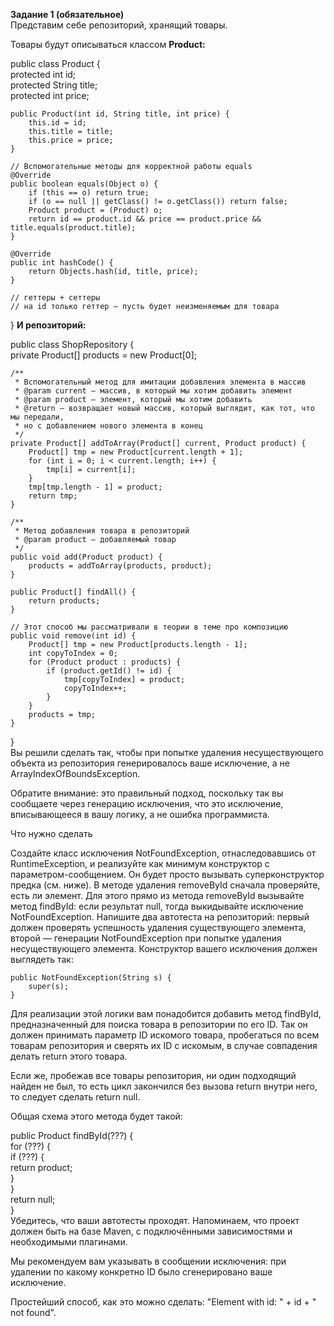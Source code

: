 **Задание 1 (обязательное)**  
Представим себе репозиторий, хранящий товары.

Товары будут описываться классом **Product:**

public class Product {  
    protected int id;  
    protected String title;  
    protected int price;  

    public Product(int id, String title, int price) {  
        this.id = id;  
        this.title = title;  
        this.price = price;  
    }  
    
    // Вспомогательные методы для корректной работы equals  
    @Override  
    public boolean equals(Object o) {   
        if (this == o) return true;  
        if (o == null || getClass() != o.getClass()) return false;  
        Product product = (Product) o;  
        return id == product.id && price == product.price && title.equals(product.title);  
    }  

    @Override  
    public int hashCode() {  
        return Objects.hash(id, title, price);  
    }  
    
    // геттеры + сеттеры
    // на id только геттер — пусть будет неизменяемым для товара
}
**И репозиторий:**  

public class ShopRepository {  
    private Product[] products = new Product[0];  

    /**  
     * Вспомогательный метод для имитации добавления элемента в массив
     * @param current — массив, в который мы хотим добавить элемент
     * @param product — элемент, который мы хотим добавить
     * @return — возвращает новый массив, который выглядит, как тот, что мы передали,
     * но с добавлением нового элемента в конец
     */
    private Product[] addToArray(Product[] current, Product product) {  
        Product[] tmp = new Product[current.length + 1];  
        for (int i = 0; i < current.length; i++) {  
            tmp[i] = current[i];  
        }  
        tmp[tmp.length - 1] = product;  
        return tmp;  
    }  

    /**
     * Метод добавления товара в репозиторий
     * @param product — добавляемый товар
     */
    public void add(Product product) {  
        products = addToArray(products, product);  
    }  

    public Product[] findAll() {  
        return products;  
    }  

    // Этот способ мы рассматривали в теории в теме про композицию  
    public void remove(int id) {  
        Product[] tmp = new Product[products.length - 1];  
        int copyToIndex = 0;  
        for (Product product : products) {  
            if (product.getId() != id) {  
                tmp[copyToIndex] = product;  
                copyToIndex++;  
            }  
        }  
        products = tmp;  
    }  
}  
Вы решили сделать так, чтобы при попытке удаления несуществующего объекта из репозитория генерировалось ваше исключение, а не ArrayIndexOfBoundsException.

Обратите внимание: это правильный подход, поскольку так вы сообщаете через генерацию исключения, что это исключение, вписывающееся в вашу логику, а не ошибка программиста.

Что нужно сделать

Создайте класс исключения NotFoundException, отнаследовавшись от RuntimeException, и реализуйте как минимум конструктор с параметром-сообщением. Он будет просто вызывать суперконструктор предка (см. ниже).
В методе удаления removeById сначала проверяйте, есть ли элемент. Для этого прямо из метода removeById вызывайте метод findById: если результат null, тогда выкидывайте исключение NotFoundException.
Напишите два автотеста на репозиторий: первый должен проверять успешность удаления существующего элемента, второй — генерации NotFoundException при попытке удаления несуществующего элемента.
Конструктор вашего исключения должен выглядеть так:

	public NotFoundException(String s) {  
		super(s);  
	}  
Для реализации этой логики вам понадобится добавить метод findById, предназначенный для поиска товара в репозитории по его ID. Так он должен принимать параметр ID искомого товара, пробегаться по всем товарам репозитория и сверять их ID с искомым, в случае совпадения делать return этого товара.

Если же, пробежав все товары репозитория, ни один подходящий найден не был, то есть цикл закончился без вызова return внутри него, то следует сделать return null.

Общая схема этого метода будет такой:

public Product findById(???) {  
  for (???) {  
    if (???) {  
      return product;  
    }  
  }  
  return null;  
}  
Убедитесь, что ваши автотесты проходят. Напоминаем, что проект должен быть на базе Maven, с подключёнными зависимостями и необходимыми плагинами.

Мы рекомендуем вам указывать в сообщении исключения: при удалении по какому конкретно ID было сгенерировано ваше исключение.

Простейший способ, как это можно сделать: "Element with id: " + id + " not found".
